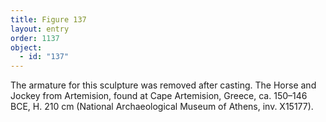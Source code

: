 ```yaml
---
title: Figure 137
layout: entry
order: 1137
object:
  - id: "137"
---
```


The armature for this sculpture was removed after casting. The Horse and Jockey from Artemision, found at Cape Artemision, Greece, ca. 150–146 BCE, H. 210 cm (National Archaeological Museum of Athens, inv. X15177).
